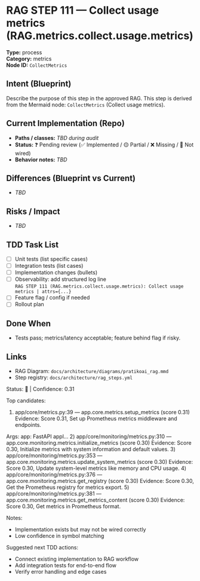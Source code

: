 # RAG STEP 111 — Collect usage metrics (RAG.metrics.collect.usage.metrics)

**Type:** process  
**Category:** metrics  
**Node ID:** `CollectMetrics`

## Intent (Blueprint)
Describe the purpose of this step in the approved RAG. This step is derived from the Mermaid node: `CollectMetrics` (Collect usage metrics).

## Current Implementation (Repo)
- **Paths / classes:** _TBD during audit_
- **Status:** ❓ Pending review (✅ Implemented / 🟡 Partial / ❌ Missing / 🔌 Not wired)
- **Behavior notes:** _TBD_

## Differences (Blueprint vs Current)
- _TBD_

## Risks / Impact
- _TBD_

## TDD Task List
- [ ] Unit tests (list specific cases)
- [ ] Integration tests (list cases)
- [ ] Implementation changes (bullets)
- [ ] Observability: add structured log line  
  `RAG STEP 111 (RAG.metrics.collect.usage.metrics): Collect usage metrics | attrs={...}`
- [ ] Feature flag / config if needed
- [ ] Rollout plan

## Done When
- Tests pass; metrics/latency acceptable; feature behind flag if risky.

## Links
- RAG Diagram: `docs/architecture/diagrams/pratikoai_rag.mmd`
- Step registry: `docs/architecture/rag_steps.yml`


<!-- AUTO-AUDIT:BEGIN -->
Status: 🔌  |  Confidence: 0.31

Top candidates:
1) app/core/metrics.py:39 — app.core.metrics.setup_metrics (score 0.31)
   Evidence: Score 0.31, Set up Prometheus metrics middleware and endpoints.

Args:
    app: FastAPI appl...
2) app/core/monitoring/metrics.py:310 — app.core.monitoring.metrics.initialize_metrics (score 0.30)
   Evidence: Score 0.30, Initialize metrics with system information and default values.
3) app/core/monitoring/metrics.py:353 — app.core.monitoring.metrics.update_system_metrics (score 0.30)
   Evidence: Score 0.30, Update system-level metrics like memory and CPU usage.
4) app/core/monitoring/metrics.py:376 — app.core.monitoring.metrics.get_registry (score 0.30)
   Evidence: Score 0.30, Get the Prometheus registry for metrics export.
5) app/core/monitoring/metrics.py:381 — app.core.monitoring.metrics.get_metrics_content (score 0.30)
   Evidence: Score 0.30, Get metrics in Prometheus format.

Notes:
- Implementation exists but may not be wired correctly
- Low confidence in symbol matching

Suggested next TDD actions:
- Connect existing implementation to RAG workflow
- Add integration tests for end-to-end flow
- Verify error handling and edge cases
<!-- AUTO-AUDIT:END -->